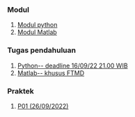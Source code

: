 ### Modul
1. [Modul python](https://drive.google.com/file/d/10RDwHRX0NB__jwEvvhGXZu_8Ac2wRaoD/view?usp=drivesdk)
2. [Modul Matlab](https://drive.google.com/file/d/10JNcnq57Zb8H33Mbrw-2kc5EG79fDAle/view?usp=drivesdk)

### Tugas pendahuluan
1. [Python-- deadline 16/09/22 21.00 WIB](https://drive.google.com/file/d/10EpGvNo2cfC0MxfcRSRl_f-FlPASFt72/view?usp=drivesdk)
2. [Matlab-- khusus FTMD](https://drive.google.com/file/d/10EizsK63e9LO7HpRqq4Fo8GoS7DJBW-S/view?usp=drivesdk)

### Praktek
1. [P01 (26/09/2022)]()
